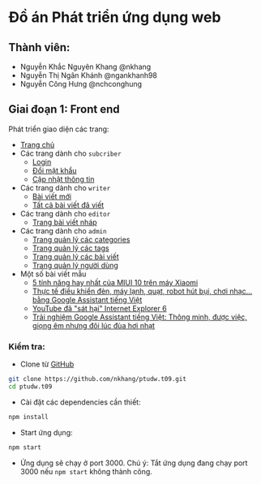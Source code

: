 # Đồ án Phát triển ứng dụng web

## Thành viên:

- Nguyễn Khắc Nguyên Khang @nkhang
- Nguyễn Thị Ngân Khánh @ngankhanh98
- Nguyễn Công Hưng @nchconghung

## Giai đoạn 1: Front end

Phát triển giao diện các trang:

- [Trang chủ](localhost:3000/)
- Các trang dành cho `subcriber`
  - [Login](localhost:3000/subcriber/login)
  - [Đổi mật khẩu](http://localhost:3000/subscriber/change-password)
  - [Cập nhật thông tin](http://localhost:3000/subscriber/update-info)
- Các trang dành cho `writer`
  - [Bài viết mới](http://localhost:3000/writer/editor)
  - [Tất cả bài viết đã viết](http://localhost:3000/writer/articles)
- Các trang dành cho `editor`
  - [Trang bài viết nháp](http://localhost:3000/editor/drafts)
- Các trang dành cho `admin`
  - [Trang quản lý các categories](http://localhost:3000/admin/categories)
  - [Trang quản lý các tags](http://localhost:3000/admin/tags)
  - [Trang quản lý các bài viết](http://localhost:3000/admin/drafts)
  - [Trang quản lý người dùng](http://localhost:3000/admin/users)
- Một số bài viết mẫu
  - [5 tính năng hay nhất của MIUI 10 trên máy Xiaomi](http://localhost:3000/article/article-1)
  - [Thực tế điều khiển đèn, máy lạnh, quạt, robot hút bụi, chơi nhạc... bằng Google Assistant tiếng Việt](http://localhost:3000/article/article-2)
  - [YouTube đã "sát hại" Internet Explorer 6 ](http://localhost:3000/article/article-3)
  - [Trải nghiệm Google Assistant tiếng Việt: Thông minh, được việc, giọng êm nhưng đôi lúc đùa hơi nhạt](http://localhost:3000/article/article-4)

### Kiểm tra:

- Clone từ [GitHub](https://github.com/nkhang/ptudw.t09)

```bash
git clone https://github.com/nkhang/ptudw.t09.git
cd ptudw.t09
```

- Cài đặt các dependencies cần thiết:

```bash
npm install
```

- Start ứng dụng:

```bash
npm start
```

- Ứng dụng sẽ chạy ở port 3000. Chú ý: Tắt ứng dụng đang chạy port 3000 nếu `npm start` không thành công.
